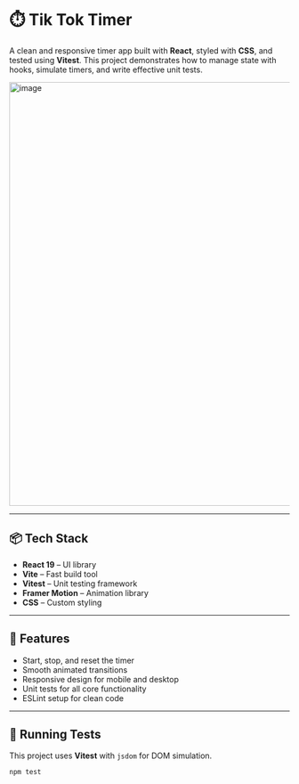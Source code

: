 # ⏱️ Tik Tok Timer

A clean and responsive timer app built with **React**, styled with **CSS**, and tested using **Vitest**. This project demonstrates how to manage state with hooks, simulate timers, and write effective unit tests.

<img width="1247" height="761" alt="image" src="https://github.com/user-attachments/assets/f24d7107-1114-43ac-9707-f87590a57702" />


---

## 📦 Tech Stack

- **React 19** – UI library
- **Vite** – Fast build tool
- **Vitest** – Unit testing framework
- **Framer Motion** – Animation library
- **CSS** – Custom styling

---

## 🚀 Features

- Start, stop, and reset the timer
- Smooth animated transitions
- Responsive design for mobile and desktop
- Unit tests for all core functionality
- ESLint setup for clean code

---

## 🧪 Running Tests

This project uses **Vitest** with `jsdom` for DOM simulation.

```bash
npm test
